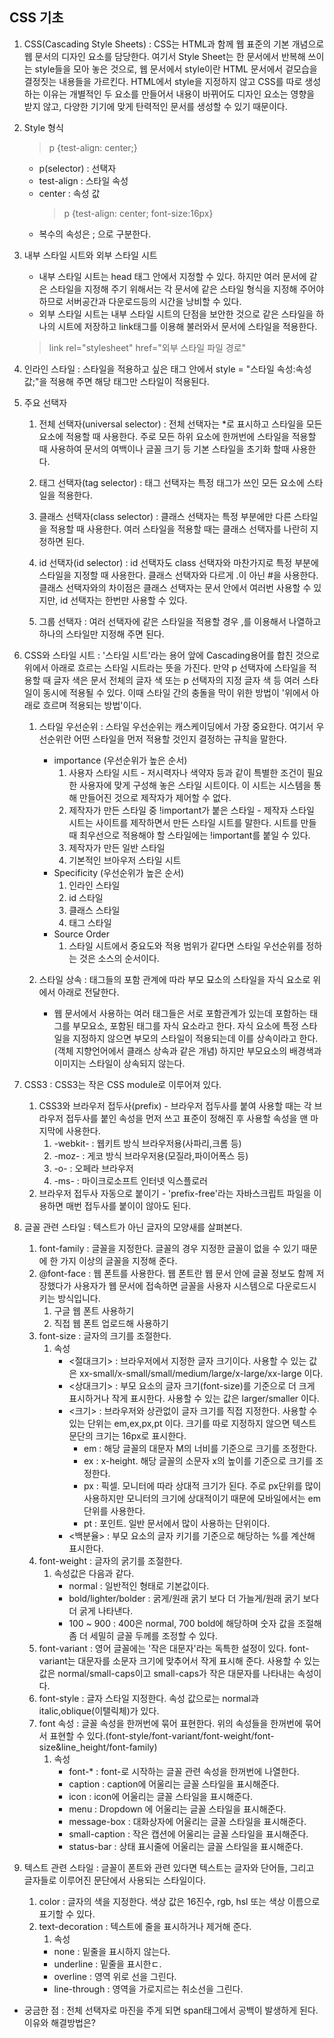 ## **CSS 기초**

1. CSS(Cascading Style Sheets) : CSS는 HTML과 함께 웹 표준의 기본 개념으로 웹 문서의 디자인 요소를 담당한다. 여기서 Style Sheet는 한 문서에서 반복해 쓰이는 style들을 모아 놓은 것으로, 웹 문서에서 style이란 HTML 문서에서 겉모습을 결정짓는 내용들을 가르킨다. HTML에서 style을 지정하지 않고 CSS를 따로 생성하는 이유는 개별적인 두 요소를 만들어서 내용이 바뀌어도 디자인 요소는 영향을 받지 않고, 다양한 기기에 맞게 탄력적인 문서를 생성할 수 있기 때문이다.

2. Style 형식

   > p {test-align: center;}

   - p(selector) : 선택자
   - test-align : 스타일 속성
   - center : 속성 값
     > p {test-align: center; font-size:16px}
   - 복수의 속성은 ; 으로 구분한다.

3. 내부 스타일 시트와 외부 스타일 시트

   - 내부 스타일 시트는 head 태그 안에서 지정할 수 있다. 하지만 여러 문서에 같은 스타일을 지정해 주기 위해서는 각 문서에 같은 스타일 형식을 지정해 주어야 하므로 서버공간과 다운로드등의 시간을 낭비할 수 있다.
   - 외부 스타일 시트는 내부 스타일 시트의 단점을 보안한 것으로 같은 스타일을 하나의 시트에 저장하고 link태그를 이용해 불러와서 문서에 스타일을 적용한다.

   > link rel="stylesheet" href="외부 스타일 파일 경로"

4. 인라인 스타일 : 스타일을 적용하고 싶은 태그 안에서 style = "스타일 속성:속성값;"을 적용해 주면 해당 태그만 스타일이 적용된다.

5. 주요 선택자

   1. 전체 선택자(universal selector) : 전체 선택자는 \*로 표시하고 스타일을 모든 요소에 적용할 때 사용한다. 주로 모든 하위 요소에 한꺼번에 스타일을 적용할 때 사용하여 문서의 여백이나 글꼴 크기 등 기본 스타일을 초기화 할때 사용한다.

   2. 태그 선택자(tag selector) : 태그 선택자는 특정 태그가 쓰인 모든 요소에 스타일을 적용한다.

   3. 클래스 선택자(class selector) : 클래스 선택자는 특정 부분에만 다른 스타일을 적용할 때 사용한다. 여러 스타일을 적용할 때는 클래스 선택자를 나란히 지정하면 된다.

   4. id 선택자(id selector) : id 선택자도 class 선택자와 마찬가지로 특정 부분에 스타일을 지정할 때 사용한다. 클래스 선택자와 다르게 .이 아닌 #을 사용한다. 클래스 선택자와의 차이점은 클래스 선택자는 문서 안에서 여러번 사용할 수 있지만, id 선택자는 한번만 사용할 수 있다.

   5. 그룹 선택자 : 여러 선택자에 같은 스타일을 적용할 경우 ,를 이용해서 나열하고 하나의
      스타일만 지정해 주면 된다.

6. CSS와 스타일 시트 : '스타일 시트'라는 용어 앞에 Cascading용어를 합친 것으로 위에서 아래로 흐르는 스타일 시트라는 뜻을 가진다. 만약 p 선택자에 스타일을 적용할 때 글자 색은 문서 전체의 글자 색 또는 p 선택자의 지정 글자 색 등 여러 스타일이 동시에 적용될 수 있다. 이때 스타일 간의 충돌을 막이 위한 방법이 '위에서 아래로 흐르며 적용되는 방법'이다.

   1. 스타일 우선순위 : 스타일 우선순위는 캐스케이딩에서 가장 중요한다. 여기서 우선순위란 어떤 스타일을 먼저 적용할 것인지 결정하는 규칙을 말한다.

      - importance (우선순위가 높은 순서)
        1. 사용자 스타일 시트 - 저시력자나 색약자 등과 같이 특별한 조건이 필요한 사용자에 맞게 구성해 놓은 스타일 시트이다. 이 시트는 시스템을 통해 만들어진 것으로 제작자가 제어할 수 없다.
        2. 제작자가 만든 스타일 중 !important가 붙은 스타일 - 제작자 스타일 시트는 사이트를 제작하면서 만든 스타일 시트를 말한다. 시트를 만들때 최우선으로 적용해야 할 스타일에는 !important를 붙일 수 있다.
        3. 제작자가 만든 일반 스타일
        4. 기본적인 브아우저 스타일 시트
      - Specificity (우선순위가 높은 순서)
        1. 인라인 스타일
        2. id 스타일
        3. 클래스 스타일
        4. 태그 스타일
      - Source Order
        1. 스타일 시트에서 중요도와 적용 범위가 같다면 스타일 우선순위를 정하는 것은 소스의 순서이다.

   2. 스타일 상속 : 태그들의 포함 관계에 따라 부모 묘소의 스타일을 자식 요소로 위에서 아래로 전달한다.
      - 웹 문서에서 사용하는 여러 태그들은 서로 포함관계가 있는데 포함하는 태그를 부모요소, 포함된 태그를 자식 요소라고 한다. 자식 요소에 특정 스타일을 지정하지 않으면 부모의 스타일이 적용되는데 이를 상속이라고 한다.(객체 지향언어에서 클래스 상속과 같은 개념) 하지만 부모요소의 배경색과 이미지는 스타일이 상속되지 않는다.

7. CSS3 : CSS3는 작은 CSS module로 이루어져 있다.

   1. CSS3와 브라우저 접두사(prefix) - 브라우저 접두사를 붙여 사용할 때는 각 브라우저 접두사를 붙인 속성을 먼저 쓰고 표준이 정해진 후 사용할 속성을 맨 마지막에 사용한다.
      1. -webkit- : 웹키트 방식 브라우저용(사파리,크롬 등)
      2. -moz- : 게코 방식 브라우저용(모질라,파이어폭스 등)
      3. -o- : 오페라 브라우저
      4. -ms- : 마이크로소프트 인터넷 익스플로러
   2. 브라우저 접두사 자동으로 붙이기 - 'prefix-free'라는 자바스크립트 파일을 이용하면 매번 접두사를 붙이이 않아도 된다.

8. 글꼴 관련 스타일 : 텍스트가 아닌 글자의 모양새를 살펴본다.
   1. font-family : 글꼴을 지정한다. 글꼴의 경우 지정한 글꼴이 없을 수 있기 때문에 한 가지 이상의 글꼴을 지정해 준다.
   2. @font-face : 웹 폰트를 사용한다. 웹 폰트란 웹 문서 안에 글꼴 정보도 함께 저장했다가 사용자가 웹 문서에 접속하면 글꼴을 사용자 시스템으로 다운로드시키는 방식입니다.
      1. 구글 웹 폰트 사용하기
      2. 직접 웹 폰트 업로드해 사용하기
   1. font-size : 글자의 크기를 조절한다.
      1. 속성
         - <절대크기> : 브라우저에서 지정한 글자 크기이다. 사용할 수 있는 값은 xx-small/x-small/small/medium/large/x-large/xx-large 이다.
         - <상대크기> : 부모 요소의 글자 크기(font-size)를 기준으로 더 크게 표시하거나 작게 표시한다. 사용할 수 있는 값은 larger/smaller 이다.
         - <크기> : 브라우저와 상관없이 글자 크기를 직접 지정한다. 사용할 수 있는 단위는 em,ex,px,pt 이다. 크기를 따로 지정하지 않으면 텍스트 문단의 크기는 16px로 표시한다.
           - em : 해당 글꼴의 대문자 M의 너비를 기준으로 크기를 조정한다.
           - ex : x-height. 해당 글꼴의 소문자 x의 높이를 기준으로 크기를 조정한다.
           - px : 픽셀. 모니터에 따라 상대적 크기가 된다. 주로 px단위를 많이 사용하지만 모니터의 크기에 상대적이기 때문에 모바일에서는 em 단위를 사용한다.
           - pt : 포인트. 일반 문서에서 많이 사용하는 단위이다.
         - <백분율> : 부모 요소의 글자 키기를 기준으로 해당하는 %를 계산해 표시한다.
   1. font-weight : 글자의 굵기를 조절한다.
      1. 속성값은 다음과 같다.
         - normal : 일반적인 형태로 기본값이다.
         - bold/lighter/bolder : 굵게/원래 굵기 보다 더 가늘게/원래 굵기 보다 더 굵게 나타낸다.
         - 100 ~ 900 : 400은 normal, 700 bold에 해당하며 숫자 값을 조절해 좀 더 세밀히 글꼴 두께를 조정할 수 있다.
   1. font-variant : 영어 글꼴에는 '작은 대문자'라는 독특한 설정이 있다. font-variant는 대문자를 소문자 크기에 맞추어서 작게 표시해 준다. 사용할 수 있는 값은 normal/small-caps이고 small-caps가 작은 대문자를 나타내는 속성이다.
   3. font-style : 글자 스타일 지정한다. 속성 값으로는 normal과 italic,oblique(이탤릭체)가 있다.
   4. font 속성 : 글꼴 속성을 한꺼번에 묶어 표현한다. 위의 속성들을 한꺼번에 묶어서 표현할 수 있다.(font-style/font-variant/font-weight/font-size&line_height/font-family)
      1. 속성
         - font-\* : font-로 시작하는 글꼴 관련 속성을 한꺼번에 나열한다.
         - caption : caption에 어울리는 글꼴 스타일을 표시해준다.
         - icon : icon에 어울리는 글꼴 스타일을 표시해준다.
         - menu : Dropdown 에 어울리는 글꼴 스타일을 표시해준다.
         - message-box : 대화상자에 어울리는 글꼴 스타일을 표시해준다.
         - small-caption : 작은 캡션에 어울리는 글꼴 스타일을 표시해준다.
         - status-bar : 상태 표시줄에 어울리는 글꼴 스타일을 표시해준다.
9. 텍스트 관련 스타일 : 글꼴이 폰트와 관련 있다면 텍스트는 글자와 단어들, 그리고 글자들로 이루어진 문단에서 사용되는 스타일이다.
   1.  color : 글자의 색을 지정한다. 색상 값은 16진수, rgb, hsl 또는 색상 이름으로 표기할 수 있다.
   2.  text-decoration : 텍스트에 줄을 표시하거나 제거해 준다.
       1.  속성
         - none : 밑줄을 표시하지 않는다.
         - underline : 밑줄을 표시한ㄷ.
         - overline : 영역 위로 선을 그린다.
         - line-through : 영역을 가로지르는 취소선을 그린다.

- 궁금한 점 : 전체 선택자로 마진을 주게 되면 span태그에서 공백이 발생하게 된다. 이유와 해결방법은?
